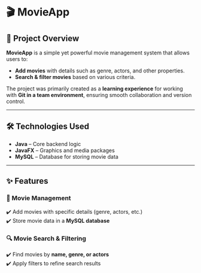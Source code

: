 # 🎬 MovieApp

## 📌 Project Overview
**MovieApp** is a simple yet powerful movie management system that allows users to:
- **Add movies** with details such as genre, actors, and other properties.
- **Search & filter movies** based on various criteria.

The project was primarily created as a **learning experience** for working with **Git in a team environment**, ensuring smooth collaboration and version control.

---

## 🛠️ Technologies Used
- **Java** – Core backend logic
- **JavaFX** – Graphics and media packages
- **MySQL** – Database for storing movie data

---

## ✨ Features
### 🎥 Movie Management
✔️ Add movies with specific details (genre, actors, etc.)  
✔️ Store movie data in a **MySQL database**

### 🔍 Movie Search & Filtering
✔️ Find movies by **name, genre, or actors**  
✔️ Apply filters to refine search results




